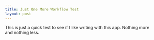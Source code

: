 ```yaml
---
title: Just One More Workflow Test
layout: post
---
```

This is just a quick test to see if I like writing with this app. Nothing more and nothing less. 
